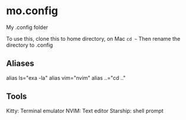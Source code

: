 # mo.config
My .config folder

To use this, clone this to home directory, on Mac `cd ~`
Then rename the directory to .config

## Aliases
alias ls="exa -la"
alias vim="nvim"
alias ..="cd .."

## Tools
Kitty: Terminal emulator
NVIM: Text editor
Starship: shell prompt

